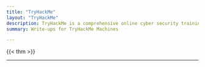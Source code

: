 ```yaml
---
title: "TryHackMe"
layout: "TryHackMe"
description: TryHackMe is a comprehensive online cyber security training platform that enables individuals, universities, companies, and all types of organizations worldwide to enhance their hacking abilities.
summary: Write-ups for TryHackMe Machines

---
```

{{< thm >}}
***